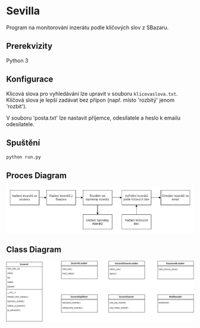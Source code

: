 # Sevilla
Program na monitorování inzerátu podle klíčových slov z SBazaru.

## Prerekvizity
Python 3

## Konfigurace
Klicová slova pro vyhledávání lze upravit v souboru `klicovaslova.txt`.
Klíčová slova je lepší zadávat bez přípon (např. místo 'rozbitý' jenom 'rozbit').

V souboru 'posta.txt' lze nastavit příjemce, odesílatele a heslo k emailu odesílatele.

## Spuštění
```
python run.py
```
## Proces Diagram
![SevillaProcesDiagram](pictures/SevillaProcesDiagram.png "Sevilla Proces Diagram")

## Class Diagram
![SevillaClassDiagram](pictures/SevillaClassDiagram.png "Sevilla Class Diagram")
